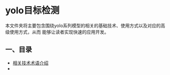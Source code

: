 # yolo目标检测

本文件夹将主要包含围绕yolo系列模型的相关的基础技术、使用方式以及对应的高级使用方式，从而
能够让读者实现快速的应用开发。

## 一、目录

* [相关技术术语介绍](./TechnicalTerms.md)  
* 